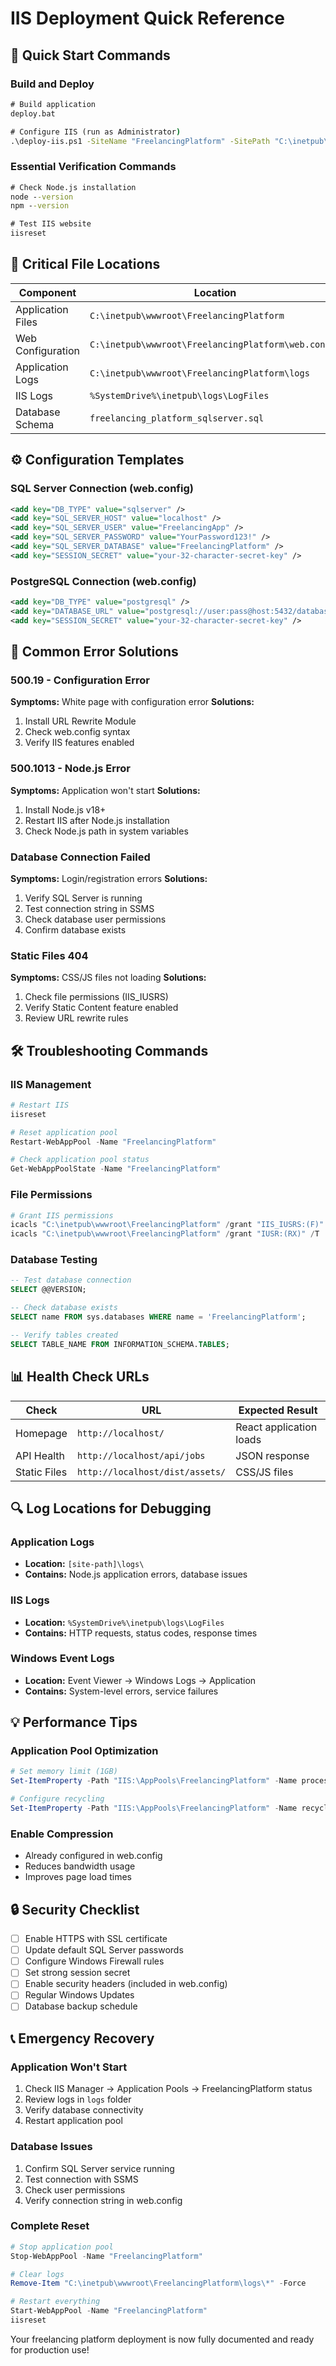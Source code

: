 # IIS Deployment Quick Reference

## 🚀 Quick Start Commands

### Build and Deploy
```cmd
# Build application
deploy.bat

# Configure IIS (run as Administrator)
.\deploy-iis.ps1 -SiteName "FreelancingPlatform" -SitePath "C:\inetpub\wwwroot\FreelancingPlatform"
```

### Essential Verification Commands
```cmd
# Check Node.js installation
node --version
npm --version

# Test IIS website
iisreset
```

## 📁 Critical File Locations

| Component | Location |
|-----------|----------|
| Application Files | `C:\inetpub\wwwroot\FreelancingPlatform` |
| Web Configuration | `C:\inetpub\wwwroot\FreelancingPlatform\web.config` |
| Application Logs | `C:\inetpub\wwwroot\FreelancingPlatform\logs` |
| IIS Logs | `%SystemDrive%\inetpub\logs\LogFiles` |
| Database Schema | `freelancing_platform_sqlserver.sql` |

## ⚙️ Configuration Templates

### SQL Server Connection (web.config)
```xml
<add key="DB_TYPE" value="sqlserver" />
<add key="SQL_SERVER_HOST" value="localhost" />
<add key="SQL_SERVER_USER" value="FreelancingApp" />
<add key="SQL_SERVER_PASSWORD" value="YourPassword123!" />
<add key="SQL_SERVER_DATABASE" value="FreelancingPlatform" />
<add key="SESSION_SECRET" value="your-32-character-secret-key" />
```

### PostgreSQL Connection (web.config)
```xml
<add key="DB_TYPE" value="postgresql" />
<add key="DATABASE_URL" value="postgresql://user:pass@host:5432/database" />
<add key="SESSION_SECRET" value="your-32-character-secret-key" />
```

## 🔧 Common Error Solutions

### 500.19 - Configuration Error
**Symptoms:** White page with configuration error
**Solutions:**
1. Install URL Rewrite Module
2. Check web.config syntax
3. Verify IIS features enabled

### 500.1013 - Node.js Error
**Symptoms:** Application won't start
**Solutions:**
1. Install Node.js v18+
2. Restart IIS after Node.js installation
3. Check Node.js path in system variables

### Database Connection Failed
**Symptoms:** Login/registration errors
**Solutions:**
1. Verify SQL Server is running
2. Test connection string in SSMS
3. Check database user permissions
4. Confirm database exists

### Static Files 404
**Symptoms:** CSS/JS files not loading
**Solutions:**
1. Check file permissions (IIS_IUSRS)
2. Verify Static Content feature enabled
3. Review URL rewrite rules

## 🛠️ Troubleshooting Commands

### IIS Management
```powershell
# Restart IIS
iisreset

# Reset application pool
Restart-WebAppPool -Name "FreelancingPlatform"

# Check application pool status
Get-WebAppPoolState -Name "FreelancingPlatform"
```

### File Permissions
```powershell
# Grant IIS permissions
icacls "C:\inetpub\wwwroot\FreelancingPlatform" /grant "IIS_IUSRS:(F)" /T
icacls "C:\inetpub\wwwroot\FreelancingPlatform" /grant "IUSR:(RX)" /T
```

### Database Testing
```sql
-- Test database connection
SELECT @@VERSION;

-- Check database exists
SELECT name FROM sys.databases WHERE name = 'FreelancingPlatform';

-- Verify tables created
SELECT TABLE_NAME FROM INFORMATION_SCHEMA.TABLES;
```

## 📊 Health Check URLs

| Check | URL | Expected Result |
|-------|-----|-----------------|
| Homepage | `http://localhost/` | React application loads |
| API Health | `http://localhost/api/jobs` | JSON response |
| Static Files | `http://localhost/dist/assets/` | CSS/JS files |

## 🔍 Log Locations for Debugging

### Application Logs
- **Location:** `[site-path]\logs\`
- **Contains:** Node.js application errors, database issues

### IIS Logs
- **Location:** `%SystemDrive%\inetpub\logs\LogFiles`
- **Contains:** HTTP requests, status codes, response times

### Windows Event Logs
- **Location:** Event Viewer → Windows Logs → Application
- **Contains:** System-level errors, service failures

## 💡 Performance Tips

### Application Pool Optimization
```powershell
# Set memory limit (1GB)
Set-ItemProperty -Path "IIS:\AppPools\FreelancingPlatform" -Name processModel.privateMemoryLimit -Value 1048576

# Configure recycling
Set-ItemProperty -Path "IIS:\AppPools\FreelancingPlatform" -Name recycling.periodicRestart.time -Value "01:00:00"
```

### Enable Compression
- Already configured in web.config
- Reduces bandwidth usage
- Improves page load times

## 🔒 Security Checklist

- [ ] Enable HTTPS with SSL certificate
- [ ] Update default SQL Server passwords
- [ ] Configure Windows Firewall rules
- [ ] Set strong session secret
- [ ] Enable security headers (included in web.config)
- [ ] Regular Windows Updates
- [ ] Database backup schedule

## 📞 Emergency Recovery

### Application Won't Start
1. Check IIS Manager → Application Pools → FreelancingPlatform status
2. Review logs in `logs` folder
3. Verify database connectivity
4. Restart application pool

### Database Issues
1. Confirm SQL Server service running
2. Test connection with SSMS
3. Check user permissions
4. Verify connection string in web.config

### Complete Reset
```powershell
# Stop application pool
Stop-WebAppPool -Name "FreelancingPlatform"

# Clear logs
Remove-Item "C:\inetpub\wwwroot\FreelancingPlatform\logs\*" -Force

# Restart everything
Start-WebAppPool -Name "FreelancingPlatform"
iisreset
```

Your freelancing platform deployment is now fully documented and ready for production use!